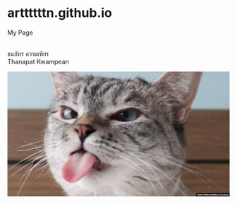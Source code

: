 # arttttttn.github.io
My Page
<html>
<br>ธนภัทร ความเพียร 
<br>Thanapat Kwampean

![image](cat.jpg)
</html>